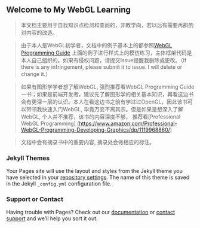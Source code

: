 ## Welcome to My WebGL Learning

> 本文档主要用于自我知识点检测和查阅的，非教学向，若以后有需要再斟酌对内容的改造。

> 由于本人是WebGL初学者，文档中的例子基本上的都参照[WebGL Programming Guide](https://www.amazon.com/WebGL-Programming-Guide-Interactive-Graphics/dp/0321902920?tag=realtimerenderin&pldnSite=1) 上面的例子进行样式上的模仿练习，主体框架代码是本人自己组织的。如果有侵权问题，请提交Issue提醒我删除或更改。（If there is any infringement, please submit it to issue. I will delete or change it.）

> 如果有图形学学者想了解WebGL, 强烈推荐看WebGL Programming Guide一书；如果是前端开发者，建议先了解图形学的相关基本知识，再看这边书会有更深一层的认识。本人在看这边书之前有学过过OpenGL，因此该书可以带领我快速入门WebGL, 毕竟万变不离其宗。但是如果是想深入了解WebGL, 个人并不推荐，该书的内容深度不够，
推荐看[Professional WebGL Programming] (https://www.amazon.com/Professional-WebGL-Programming-Developing-Graphics/dp/1119968860/)

> 文档中会有摘录书中的重要内容, 摘录处会做相应的标注。



### Jekyll Themes

Your Pages site will use the layout and styles from the Jekyll theme you have selected in your [repository settings](https://github.com/zDawnING/MyLearnWebGL/settings). The name of this theme is saved in the Jekyll `_config.yml` configuration file.

### Support or Contact

Having trouble with Pages? Check out our [documentation](https://help.github.com/categories/github-pages-basics/) or [contact support](https://github.com/contact) and we’ll help you sort it out.
